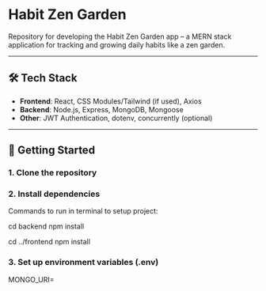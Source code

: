 # Habit Zen Garden

Repository for developing the Habit Zen Garden app – a MERN stack application for tracking and growing daily habits like a zen garden.

---

## 🛠 Tech Stack

- **Frontend**: React, CSS Modules/Tailwind (if used), Axios
- **Backend**: Node.js, Express, MongoDB, Mongoose
- **Other**: JWT Authentication, dotenv, concurrently (optional)

---

## 🚀 Getting Started

### 1. Clone the repository
### 2. Install dependencies
Commands to run in terminal to setup project:
<!-- navigate to backend folder -->
cd backend
npm install
<!-- navigate to frontend folder -->
cd ../frontend
npm install

### 3. Set up environment variables (.env)
MONGO_URI=